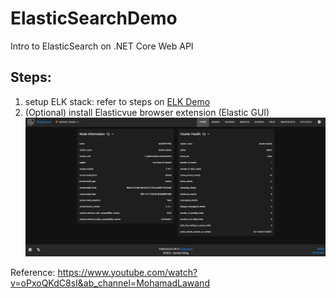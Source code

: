 # ElasticSearchDemo

Intro to ElasticSearch on .NET Core Web API

## Steps:
1. setup ELK stack: refer to steps on [ELK Demo](https://github.com/khattab88/ELKDemo#readme)
2. (Optional) install Elasticvue browser extension (Elastic GUI)
![Elasticvue extension](/img/elasticvue.PNG)


Reference: https://www.youtube.com/watch?v=oPxoQKdC8sI&ab_channel=MohamadLawand

